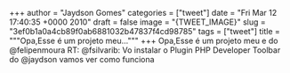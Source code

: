 
+++
author = "Jaydson Gomes"
categories = ["tweet"]
date = "Fri Mar 12 17:40:35 +0000 2010"
draft = false
image = "{TWEET_IMAGE}"
slug = "3ef0b1a0a4cb89f0ab6881032b47837f4cd98785"
tags = ["tweet"]
title = """Opa,Esse é um projeto meu..."""
+++
Opa,Esse é um projeto meu e do @felipenmoura RT: @fsilvarib: Vo instalar o Plugin PHP Developer Toolbar do @jaydson vamos ver como funciona
